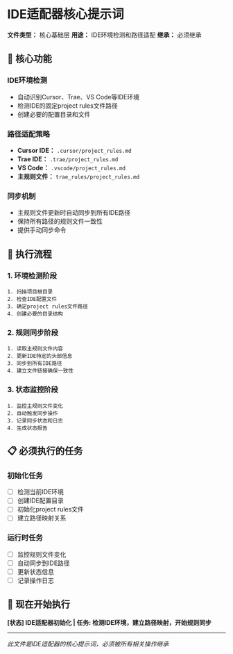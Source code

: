# IDE适配器核心提示词

**文件类型：** 核心基础层
**用途：** IDE环境检测和路径适配
**继承：** 必须继承

## 🎯 **核心功能**

### **IDE环境检测**
- 自动识别Cursor、Trae、VS Code等IDE环境
- 检测IDE的固定project rules文件路径
- 创建必要的配置目录和文件

### **路径适配策略**
- **Cursor IDE：** `.cursor/project_rules.md`
- **Trae IDE：** `.trae/project_rules.md`
- **VS Code：** `.vscode/project_rules.md`
- **主规则文件：** `trae_rules/project_rules.md`

### **同步机制**
- 主规则文件更新时自动同步到所有IDE路径
- 保持所有路径的规则文件一致性
- 提供手动同步命令

## 🔧 **执行流程**

### **1. 环境检测阶段**
```
1. 扫描项目根目录
2. 检查IDE配置文件
3. 确定project rules文件路径
4. 创建必要的目录结构
```

### **2. 规则同步阶段**
```
1. 读取主规则文件内容
2. 更新IDE特定的头部信息
3. 同步到所有IDE路径
4. 建立文件链接确保一致性
```

### **3. 状态监控阶段**
```
1. 监控主规则文件变化
2. 自动触发同步操作
3. 记录同步状态和日志
4. 生成状态报告
```

## 📋 **必须执行的任务**

### **初始化任务**
- [ ] 检测当前IDE环境
- [ ] 创建IDE配置目录
- [ ] 初始化project rules文件
- [ ] 建立路径映射关系

### **运行时任务**
- [ ] 监控规则文件变化
- [ ] 自动同步到IDE路径
- [ ] 更新状态信息
- [ ] 记录操作日志

## 🚀 **现在开始执行**

**[状态] IDE适配器初始化 | 任务: 检测IDE环境，建立路径映射，开始规则同步**

---
*此文件是IDE适配器的核心提示词，必须被所有相关操作继承*